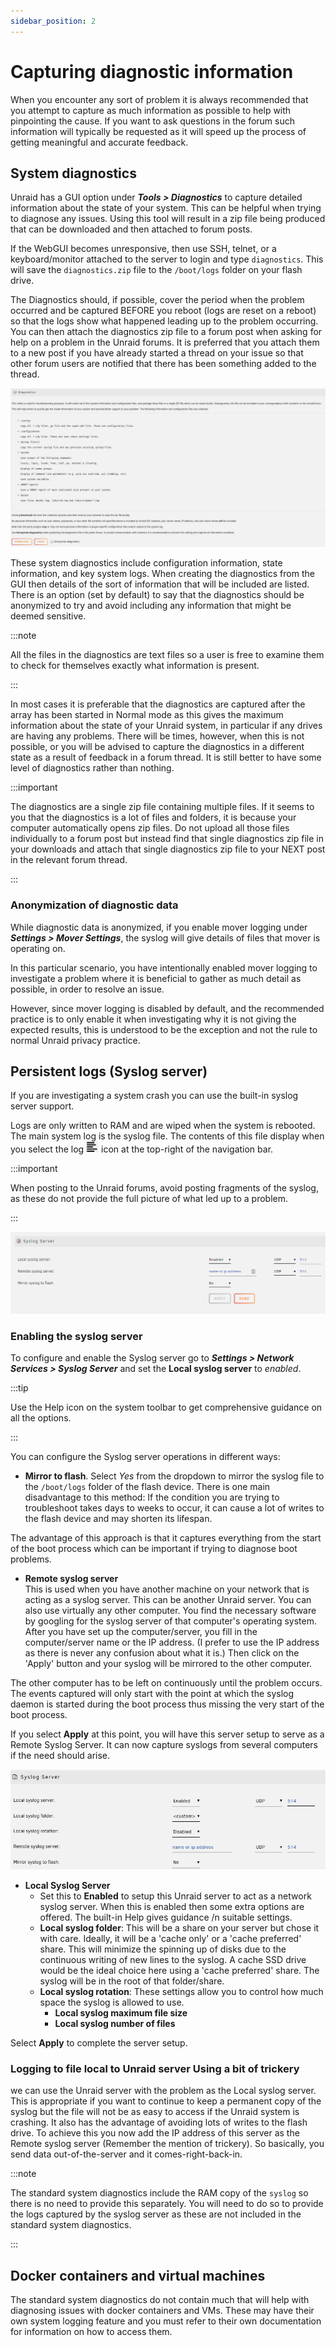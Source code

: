 ```yaml
---
sidebar_position: 2
---
```


# Capturing diagnostic information

When you encounter any sort of problem it is always recommended that you attempt to capture as much information as possible to help with pinpointing the cause. If you want to ask questions in the forum such information will typically be requested as it will speed up the process of getting meaningful and accurate feedback.

## System diagnostics

Unraid has a GUI option under ***Tools > Diagnostics*** to capture detailed information about the state of your system. This can be helpful when trying to diagnose any issues. Using this tool will result in a zip file being produced that can be downloaded and then attached to forum posts.

If the WebGUI becomes unresponsive, then use SSH, telnet, or a keyboard/monitor attached to the server to login and type `diagnostics`.  This will save the `diagnostics.zip` file to the `/boot/logs` folder on your flash drive.

The Diagnostics should, if possible, cover the period when the problem occurred and be captured BEFORE you reboot (logs are reset on a reboot) so that the logs show what happened leading up to the problem occurring. You can then attach the diagnostics zip file to a forum post when asking for help on a problem in the Unraid forums. It is preferred that you attach them to a new post if you have already started a thread on your issue so that other forum users are notified that there has been something added to the thread.

![Diagnostics](../assets/Diagnostics.jpg)

These system diagnostics include configuration information, state information, and key system logs. When creating the diagnostics from the GUI then details of the sort of information that will be included are listed. There is an option (set by default) to say that the diagnostics should be anonymized to try and avoid including any information that might be deemed sensitive.

:::note

All the files in the diagnostics are text files so a user is free to examine them to check for themselves exactly what information is present.

:::

In most cases it is preferable that the diagnostics are captured after the array has been started in Normal mode as this gives the maximum information about the state of your Unraid system, in particular if any drives are having any problems. There will be times, however, when this is not possible, or you will be advised to capture the diagnostics in a different state as a result of feedback in a forum thread. It is still better to have some level of diagnostics rather than nothing.

:::important

The diagnostics are a single zip file containing multiple files. If it seems to you that the diagnostics is a lot of files and folders, it is because your computer automatically opens zip files. Do not upload all those files individually to a forum post but instead find that single diagnostics zip file in your downloads and attach that single diagnostics zip file to your NEXT post in the relevant forum thread.

:::

### Anonymization of diagnostic data

While diagnostic data is anonymized, if you enable mover logging under ***Settings > Mover Settings***, the syslog will give details of files that mover is operating on.

In this particular scenario, you have intentionally enabled mover logging to investigate a problem where it is beneficial to gather as much detail as possible, in order to resolve an issue.

However, since mover logging is disabled by default, and the recommended practice is to only enable it when investigating why it is not giving the expected results, this is understood to be the exception and not the rule to normal Unraid privacy practice.

## Persistent logs (Syslog server)

If you are investigating a system crash you can use the built-in syslog server support.

Logs are only written to RAM and are wiped when the system is rebooted. The main system log is the syslog file. The contents of this file display when you select the log ![Log](../assets/Log-icon2.png) icon at the top-right of the navigation bar.

:::important

When posting to the Unraid forums, avoid posting fragments of the syslog, as these do not provide the full picture of what led up to a problem.

:::

![Syslog server screen](../assets/Syslog-server-setup.jpg)

### Enabling the syslog server

To configure and enable the Syslog server go to ***Settings > Network Services > Syslog Server*** and set the **Local syslog server** to *enabled*.

:::tip

Use the Help icon on the system toolbar to get comprehensive guidance on all the options.

:::

You can configure the Syslog server operations in different ways:

* **Mirror to flash**. Select *Yes* from the dropdown to mirror the syslog file to the `/boot/logs` folder of the flash device. There is one main disadvantage to this method: If the condition you are trying to troubleshoot takes days to weeks to occur, it can cause a lot of writes to the flash device and may shorten its lifespan.

The advantage of this approach is that it captures everything from the start of the boot process which can be important if trying to diagnose boot problems.

* **Remote syslog server**  
This is used when you have another machine on your network that is acting as a syslog server. This can be another Unraid server. You can also use virtually any other computer. You find the necessary software by googling for the syslog server of that computer's operating system. After you have set up the computer/server, you fill in the computer/server name or the IP address. (I prefer to use the IP address as there is never any confusion about what it is.) Then click on the 'Apply' button and your syslog will be mirrored to the other computer.

The other computer has to be left on continuously until the problem occurs.
The events captured will only start with the point at which the syslog daemon is started during the boot process thus missing the very start of the boot process.

If you select **Apply** at this point, you will have this server setup to serve as a Remote Syslog Server. It can now capture syslogs from several computers if the need should arise.

![Syslog server](../assets/Syslog-server.jpg)

* **Local Syslog Server**
   * Set this to **Enabled** to setup this Unraid server to act as a network syslog server. When this is enabled then some extra options are offered. The built-in Help gives guidance /n suitable settings.
   * **Local syslog folder**: This will be a share on your server but chose it with care. Ideally, it will be a 'cache only' or a 'cache preferred' share. This will minimize the spinning up of disks due to the continuous writing of new lines to the syslog. A cache SSD drive would be the ideal choice here using a 'cache preferred' share. The syslog will be in the root of that folder/share.
   * **Local syslog rotation**: These settings allow you to control how much space the syslog is allowed to use.
     * **Local syslog maximum file size**
     * **Local syslog number of files**

Select **Apply** to complete the server setup.

### Logging to file local to Unraid server Using a bit of trickery
we can use the Unraid server with the problem as the Local syslog server. This is appropriate if you want to continue to keep a permanent copy of the syslog but the file will not be as easy to access if the Unraid system is crashing. It also has the advantage of avoiding lots of writes to the flash drive. To achieve this you now add the IP address of this server as the Remote syslog server (Remember the mention of trickery). So basically, you send data out-of-the-server and it comes-right-back-in.

:::note

The standard system diagnostics include the RAM copy of the `syslog` so there is no need to provide this separately. You will need to do so to provide the logs captured by the syslog server as these are not included in the standard system diagnostics.

:::

## Docker containers and virtual machines

The standard system diagnostics do not contain much that will help with diagnosing issues with docker containers and VMs. These may have their own system logging feature and you must refer to their own documentation for information on how to access them.
